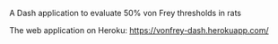A Dash application to evaluate 50% von Frey thresholds in rats

The web application on Heroku: https://vonfrey-dash.herokuapp.com/
